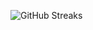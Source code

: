 ![GitHub Streaks](https://github-streaks-mqc9.onrender.com/streak/happilli/image?theme=midnight&cache_bust=1742997599)
